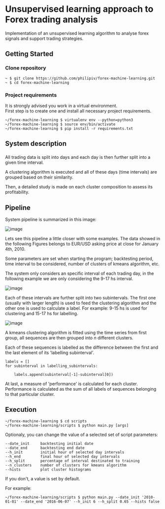 # Unsupervised learning approach to Forex trading analysis  

Implementation of an unsupervised learning algorithm to analyse forex signals and support trading strategies. 

## Getting Started

### Clone repository

    ~ $ git clone https://github.com/philipiv/forex-machine-learning.git
    ~ $ cd forex-machine-learning

### Project requirements 

It is strongly advised you work in a virtual environment.\
First step is to create one and install all necessary project requirements.
       
    ~/forex-machine-learning $ virtualenv env --python=python3
    ~/forex-machine-learning $ source env/bin/activate
    ~/forex-machine-learning $ pip install -r requirements.txt
    
## System description

### 

All trading data is split into days and each day is then further split into a given time interval. 

A clustering algorithm is executed and all of these days (time intervals) are grouped based on their similarity.

Then, a detailed study is made on each cluster composition to assess its profitability. 

## Pipeline

System pipeline is summarized in this image:

![image](https://github.com/philipiv/forex-machine-learning/blob/master/imgs/system-pipeline.png)

Lets see this pipeline a little closer with some examples. The data showed in the following Figures belongs to EUR/USD asking price at close for January 4th, 2010. 

Some parameters are set when starting the program; backtesting period, time interval to be considered, number of clusters of kmeans algorithm, etc.

The system only considers an specific interval of each trading day, in the following example we are only considering the 9-17 hs interval.

![image](https://github.com/philipiv/forex-machine-learning/blob/master/imgs/all_day_prices_with_interval_selection.png)

Each of these intervals are further split into two subintervals. The first one (usually with larger length) is used to feed the clustering algorithm and the other one is used to calculate a label. For example: 9-15 hs is used for clustering and 15-17 hs for labelling.

![image](https://github.com/philipiv/forex-machine-learning/blob/master/imgs/train_label_split.png)

A kmeans clustering algorithm is fitted using the time series from first group, all sequences are then grouped into _n_ different clusters.

Each of these sequences is labelled as the difference between the first and the last element of its 'labelling subinterval'. 

    labels = []
    for subinterval in labelling_subintervals:

        labels.append(subinterval[-1]-subinterval[0]) 

At last, a measure of 'performance' is calculated for each cluster. Performance is calculated as the sum of all labels of sequences belonging to that particular cluster.



## Execution

    ~/forex-machine-learning $ cd scripts
    ~/forex-machine-learning/scripts $ python main.py [args]

Optionaly, you can change the value of a selected set of script parameters:
    
    --date_init     backtesting initial date
    --date_end      backtesting end date
    --h_init        initial hour of selected day intervals
    --h_end         final hour of selected day intervals
    --h_split       percentage of interval destinated to training
    --n_clusters    number of clusters for kmeans algorithm
    --hists         plot cluster histograms
    
If you don't, a value is set by default.

For example:

    ~/forex-machine-learning/scripts $ python main.py --date_init '2010-01-01' --date_end '2016-06-07' --h_init 6 --h_split 0.65 --hists false 

